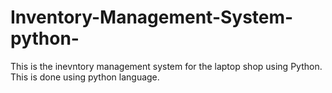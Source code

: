 # Inventory-Management-System-python-
This is the inevntory management system for the laptop shop using Python.
This is done using python language.
